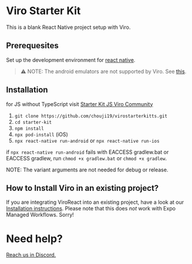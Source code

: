 # Viro Starter Kit

This is a blank React Native project setup with Viro.

## Prerequesites 

Set up the development environment for [react native](https://reactnative.dev/docs/environment-setup). 

> ⚠️ NOTE: The android emulators are not supported by Viro. See [this](https://viro-community.readme.io/docs/frequently-asked-questions#does-this-work-with-ios-simulators-or-android-emulators).

## Installation
for JS without TypeScript visit [Starter Kit JS Viro Community](https://github.com/ViroCommunity/starter-kit)

1. `git clone https://github.com/chouji19/virostarterkitts.git`
2. `cd starter-kit`
3. `npm install`
4. `npx pod-install` (iOS)
5. `npx react-native run-android` or `npx react-native run-ios`

if `npx react-native run-android` fails with EACCESS gradlew.bat or EACCESS gradlew, run `chmod +x gradlew.bat` or `chmod +x gradlew`.

NOTE: The variant arguments are not needed for debug or release.

## How to Install Viro in an existing project?

If you are integrating ViroReact into an existing project, have a look at our [Installation instructions](https://github.com/ViroCommunity/viro/blob/main/readmes/INSTALL.md). Please note that this does _not_ work with Expo Managed Workflows. Sorry!

# Need help?

[Reach us in Discord.](https://discord.gg/YfxDBGTxvG)
